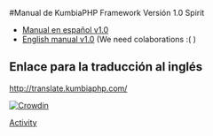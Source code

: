 #Manual de KumbiaPHP Framework Versión 1.0 Spirit

- [Manual en español v1.0](es/)
- [English manual v1.0](en/) (We need colaborations :( )

## Enlace para la traducción al inglés
http://translate.kumbiaphp.com/

[![Crowdin](https://d322cqt584bo4o.cloudfront.net/kumbiaphp-doc/localized.svg)](http://translate.kumbiaphp.com/)


[Activity](http://translate.kumbiaphp.com/project/kumbiaphp-doc/activity_stream)
